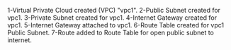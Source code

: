 1-Virtual Private Cloud created (VPC) "vpc1".
2-Public Subnet created for vpc1.
3-Private Subnet created for vpc1.
4-Internet Gateway created for vpc1.
5-Internet Gateway attached to vpc1.
6-Route Table created for vpc1 Public Subnet.
7-Route added to Route Table for open public subnet to internet.